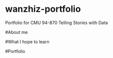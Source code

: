 # wanzhiz-portfolio
Portfolio for CMU 94-870 Telling Stories with Data 

#About me

#What I hope to learn

#Portfolio
